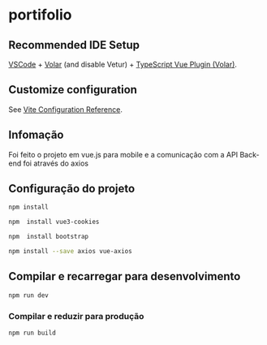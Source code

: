 # portifolio



## Recommended IDE Setup

[VSCode](https://code.visualstudio.com/) + [Volar](https://marketplace.visualstudio.com/items?itemName=Vue.volar) (and disable Vetur) + [TypeScript Vue Plugin (Volar)](https://marketplace.visualstudio.com/items?itemName=Vue.vscode-typescript-vue-plugin).

## Customize configuration

See [Vite Configuration Reference](https://vitejs.dev/config/).

## Infomação
Foi feito o projeto em vue.js para mobile e a comunicação com a API Back-end foi através do axios
## Configuração do projeto

```sh
npm install
```
```sh
npm  install vue3-cookies
```
```sh
npm  install bootstrap

```
```sh
npm install --save axios vue-axios

```
## Compilar e recarregar para desenvolvimento
```sh
npm run dev
```

### Compilar e reduzir para produção
```sh
npm run build
```
